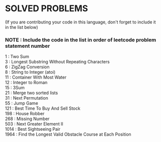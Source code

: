 # SOLVED PROBLEMS
(If you are contributing your code in this language, don't forget to include it in the list below)<br>
### NOTE : Include the code in the list in order of leetcode problem statement number

1 : Two Sum<br>
3 : Longest Substring Without Repeating Characters<br>
6 : ZigZag Conversion<br>
8 : String to Integer (atoi)<br>
11 : Container With Most Water<br>
12 : Integer to Roman<br>
15 : 3Sum<br>
21 : Merge two sorted lists<br>
31 : Next Permutation<br>
55 : Jump Game<br>
121 : Best Time To Buy And Sell Stock<br>
198 : House Robber<br>
268 : Missing Number<br>
503 : Next Greater Element II<br>
1014 : Best Sightseeing Pair<br>
1964 : Find the Longest Valid Obstacle Course at Each Position<br>
